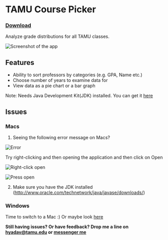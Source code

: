 # TAMU Course Picker

### **[Download](https://github.com/Juliang0705/CoursePicker/releases/download/v1.0/CoursePicker.jar)**

Analyze grade distributions for all TAMU classes.

![Screenshot of the app](http://i.imgur.com/xHLQQ1U.png)

## Features

* Ability to sort professors by categories (e.g. GPA, Name etc.)
* Choose number of years to examine data for
* View data as a pie chart or a bar graph
 
Note: Needs Java Development Kit(JDK) installed. You can get it [here](http://www.oracle.com/technetwork/java/javase/downloads/)

## Issues

### Macs

1. Seeing the following error message on Macs?

![Error](http://i.imgur.com/0S9Xtgs.png)

Try right-clicking and then opening the application and then click on Open

![Right-click open](http://i.imgur.com/jt8jcKK.png)

![Press open](http://i.imgur.com/kVTqa01.png)

2. Make sure you have the JDK installed (http://www.oracle.com/technetwork/java/javase/downloads/)

### Windows

Time to switch to a Mac :) Or maybe look [here](http://stackoverflow.com/questions/8511063/how-to-run-jar-file-by-double-click-on-windows-7-64)

**Still having issues? Or have feedback? Drop me a line on hyadav@tamu.edu or [messenger me](https://m.me/him229)**
